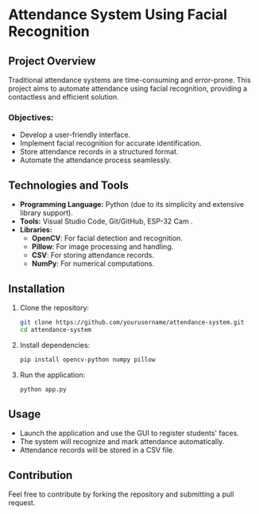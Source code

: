 # Attendance System Using Facial Recognition

## Project Overview
Traditional attendance systems are time-consuming and error-prone. This project aims to automate attendance using facial recognition, providing a contactless and efficient solution.

### Objectives:
- Develop a user-friendly interface.
- Implement facial recognition for accurate identification.
- Store attendance records in a structured format.
- Automate the attendance process seamlessly.

## Technologies and Tools
- **Programming Language:** Python (due to its simplicity and extensive library support).
- **Tools:** Visual Studio Code, Git/GitHub, ESP-32 Cam .
- **Libraries:**
  - **OpenCV**: For facial detection and recognition.
  - **Pillow**: For image processing and handling.
  - **CSV**: For storing attendance records.
  - **NumPy**: For numerical computations.

## Installation
1. Clone the repository:
   ```sh
   git clone https://github.com/yourusername/attendance-system.git
   cd attendance-system
   ```
2. Install dependencies:
   ```sh
   pip install opencv-python numpy pillow
   ```
3. Run the application:
   ```sh
   python app.py
   ```

## Usage
- Launch the application and use the GUI to register students' faces.
- The system will recognize and mark attendance automatically.
- Attendance records will be stored in a CSV file.

## Contribution
Feel free to contribute by forking the repository and submitting a pull request.

